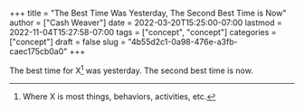 +++
title = "The Best Time Was Yesterday, The Second Best Time is Now"
author = ["Cash Weaver"]
date = 2022-03-20T15:25:00-07:00
lastmod = 2022-11-04T15:27:58-07:00
tags = ["concept", "concept"]
categories = ["concept"]
draft = false
slug = "4b55d2c1-0a98-476e-a3fb-caec175cb0a0"
+++

The best time for X[^fn:1] was yesterday. The second best time is now.

[^fn:1]: Where X is most things, behaviors, activities, etc.